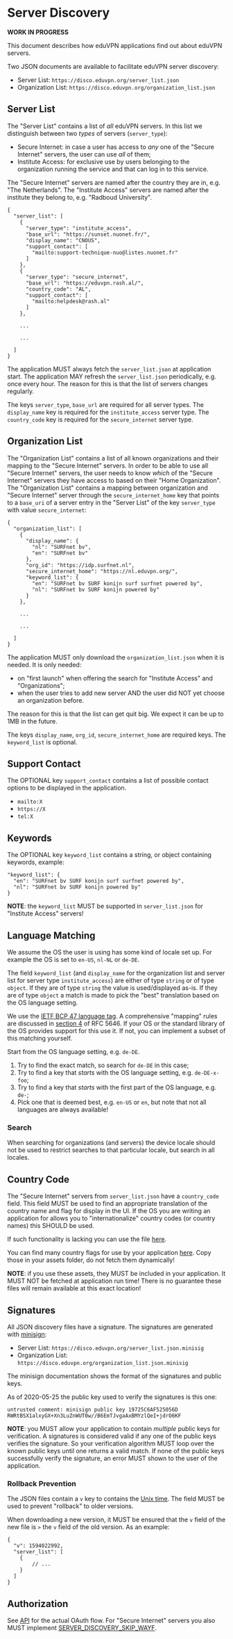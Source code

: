 # Server Discovery

**WORK IN PROGRESS**

This document describes how eduVPN applications find out about eduVPN servers.

Two JSON documents are available to facilitate eduVPN server discovery:
 
- Server List: `https://disco.eduvpn.org/server_list.json`
- Organization List: `https://disco.eduvpn.org/organization_list.json`

## Server List

The "Server List" contains a list of _all_ eduVPN servers. In this list we 
distinguish between two _types_ of servers (`server_type`):

- Secure Internet: in case a user has access to _any_ one of the 
  "Secure Internet" servers, the user can use _all_ of them;
- Institute Access: for exclusive use by users belonging to the organization 
  running the service and that can log in to this service.

The "Secure Internet" servers are named after the country they are in, e.g. 
"The Netherlands". The "Institute Access" servers are named after the institute
they belong to, e.g. "Radboud University".

    {
      "server_list": [
        {
          "server_type": "institute_access",
          "base_url": "https://sunset.nuonet.fr/",
          "display_name": "CNOUS",
          "support_contact": [
            "mailto:support-technique-nuo@listes.nuonet.fr"
          ]
        },
        {
          "server_type": "secure_internet",
          "base_url": "https://eduvpn.rash.al/",
          "country_code": "AL",
          "support_contact": [
            "mailto:helpdesk@rash.al"
          ]
        },

        ...

        ...
            
      ]
    }

The application MUST always fetch the `server_list.json` at application start. 
The application MAY refresh the `server_list.json` periodically, e.g. once 
every hour. The reason for this is that the list of servers changes regularly.

The keys `server_type`, `base_url` are required for all server types. The 
`display_name` key is required for the `institute_access` server type. The 
`country_code` key is required for the `secure_internet` server type.

## Organization List

The "Organization List" contains a list of all known organizations and their
mapping to the "Secure Internet" servers. In order to be able to use all 
"Secure Internet" servers, the user needs to know _which_ of the 
"Secure Internet" servers they have access to based on their 
"Home Organization". The "Organization List" contains a mapping between 
organization and "Secure Internet" server through the `secure_internet_home` 
key that points to a `base_uri` of a server entry in the "Server List" of the
key `server_type` with value `secure_internet`:

    {
      "organization_list": [
        {
          "display_name": {
            "nl": "SURFnet bv",
            "en": "SURFnet bv"
          },
          "org_id": "https://idp.surfnet.nl",
          "secure_internet_home": "https://nl.eduvpn.org/",
          "keyword_list": {
            "en": "SURFnet bv SURF konijn surf surfnet powered by",
            "nl": "SURFnet bv SURF konijn powered by"
          }
        },

        ...

        ... 

      ]
    }

The application MUST only download the `organization_list.json` when it is 
needed. It is only needed:

- on "first launch" when offering the search for "Institute Access" and 
  "Organizations";
- when the user tries to add new server AND the user did NOT yet choose an 
  organization before.

The reason for this is that the list can get quit big. We expect it can be up
to 1MB in the future.

The keys `display_name`, `org_id`, `secure_internet_home` are required keys. 
The `keyword_list` is optional.

## Support Contact

The OPTIONAL key `support_contact` contains a list of possible contact options 
to be displayed in the application.

- `mailto:X`
- `https://X`
- `tel:X`

## Keywords

The OPTIONAL key `keyword_list` contains a string, or object containing 
keywords, example:

    "keyword_list": {
      "en": "SURFnet bv SURF konijn surf surfnet powered by",
      "nl": "SURFnet bv SURF konijn powered by"
    }

**NOTE**: the `keyword_list` MUST be supported in `server_list.json` for 
"Institute Access" servers!

## Language Matching

We assume the OS the user is using has some kind of locale set up. For example
the OS is set to `en-US`, `nl-NL` or `de-DE`. 

The field `keyword_list` (and `display_name` for the organization list and 
server list for server type `institute_access`) are either of type `string` or 
of type `object`. If they are of type `string` the value is used/displayed 
as-is. If they are of type `object` a match is made to pick the "best" 
translation based on the OS language setting.

We use the 
[IETF BCP 47 language tag](https://en.wikipedia.org/wiki/IETF_language_tag). A 
comprehensive "mapping" rules are discussed in 
[section 4](https://tools.ietf.org/html/rfc5646#section-4) of RFC 5646. If your
OS or the standard library of the OS provides support for this use it. If not,
you can implement a subset of this matching yourself.

Start from the OS language setting, e.g. `de-DE`.

1. Try to find the exact match, so search for `de-DE` in this case;
2. Try to find a key that *starts* with the OS language setting, e.g. 
`de-DE-x-foo`;
3. Try to find a key that *starts* with the first part of the OS language, e.g. 
`de-`;
4. Pick one that is deemed best, e.g. `en-US` or `en`, but note that not all 
languages are always available!

### Search

When searching for organizations (and servers) the device locale should not be
used to restrict searches to that particular locale, but search in all locales.

## Country Code

The "Secure Internet" servers from `server_list.json` have a `country_code` 
field. This field MUST be used to find an appropriate translation of the 
country name and flag for display in the UI. If the OS you are writing an 
application for allows you to "internationalize" country codes (or country 
names) this SHOULD be used.

If such functionality is lacking you can use the file 
[here](https://github.com/eduvpn/artwork/blob/master/country_code_to_country_mapping.json).

You can find many country flags for use by your application 
[here](https://github.com/eduvpn/artwork/tree/master/App/Flags). Copy those in
your assets folder, do not fetch them dynamically!

**NOTE**: if you use these assets, they MUST be included in your application. 
It MUST NOT be fetched at application run time! There is no guarantee these
files will remain available at this exact location!

## Signatures

All JSON discovery files have a signature. The signatures are generated with 
[minisign](https://jedisct1.github.io/minisign/):

- Server List: `https://disco.eduvpn.org/server_list.json.minisig`
- Organization List: `https://disco.eduvpn.org/organization_list.json.minisig`

The minisign documentation shows the format of the signatures and public keys.

As of 2020-05-25 the public key used to verify the signatures is this one:

    untrusted comment: minisign public key 19725C6AF525056D
    RWRtBSX1alxyGX+Xn3LuZnWUT0w//B6EmTJvgaAxBMYzlQeI+jdrO6KF

**NOTE**: you MUST allow your application to contain _multiple_ public keys for 
verification. A signatures is considered valid if any one of the public keys
verifies the signature. So your verification algorithm MUST loop over the 
known public keys until one returns a valid match. If none of the public keys
successfully verify the signature, an error MUST shown to the user of the 
application.

### Rollback Prevention

The JSON files contain a `v` key to contains the 
[Unix time](https://en.wikipedia.org/wiki/Unix_time). The field MUST be used to
prevent "rollback" to older versions.

When downloading a new version, it MUST be ensured that the `v` field of the
new file is `>` the `v` field of the old version. As an example:

    {
      "v": 1594022992,
      "server_list": [
        {
            // ...
        }
      ]
    }

## Authorization

See [API](API.md) for the actual OAuth flow. For "Secure Internet" servers you
also MUST implement 
[SERVER_DISCOVERY_SKIP_WAYF](SERVER_DISCOVERY_SKIP_WAYF.md).

